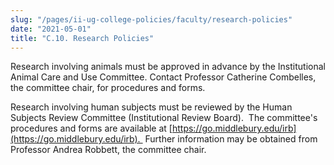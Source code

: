 ```yaml
---
slug: "/pages/ii-ug-college-policies/faculty/research-policies"
date: "2021-05-01"
title: "C.10. Research Policies"
---
```


Research involving animals must be approved in advance by the Institutional Animal Care and Use Committee. Contact Professor Catherine Combelles, the committee chair, for procedures and forms.

Research involving human subjects must be reviewed by the Human Subjects Review Committee (Institutional Review Board).  The committee's procedures and forms are available at [https://go.middlebury.edu/irb](https://go.middlebury.edu/irb).  Further information may be obtained from Professor Andrea Robbett, the committee chair.
